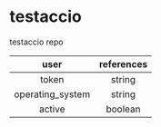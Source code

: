 # testaccio
testaccio repo

**user**|**references**
:-----:|:-----:
token|string
operating\_system|string
active|boolean
